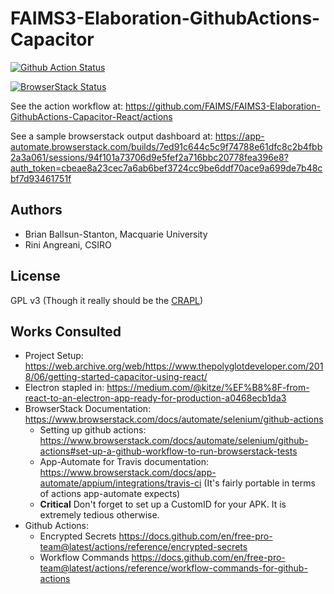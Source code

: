 # FAIMS3-Elaboration-GithubActions-Capacitor

[![Github Action Status](https://github.com/FAIMS/FAIMS3-Elaboration-GithubActions-Capacitor-React/workflows/Compile%20APK,%20Electron,%20and%20Test%20on%20BrowserStack/badge.svg)](https://github.com/FAIMS/FAIMS3-Elaboration-GithubActions-Capacitor-React/actions)

[![BrowserStack Status](https://app-automate.browserstack.com/badge.svg?badge_key=RGgvZ0ZydzFQUXRJd21IYU0rRkFzU09JT3MxNjNkem95ZisrTzBOenk2TT0tLVBuMkNIdWIrU2hvR2JtUG9vbUttSkE9PQ==--946416f8d98dead7fd640032a92be25a4484d160)](https://app-automate.browserstack.com/builds/7ed91c644c5c9f74788e61dfc8c2b4fbb2a3a061/sessions/94f101a73706d9e5fef2a716bbc20778fea396e8?auth_token=cbeae8a23cec7a6ab6bef3724cc9be6ddf70ace9a699de7b48cbf7d93461751f)

See the action workflow at: https://github.com/FAIMS/FAIMS3-Elaboration-GithubActions-Capacitor-React/actions

See a sample browserstack output dashboard at: https://app-automate.browserstack.com/builds/7ed91c644c5c9f74788e61dfc8c2b4fbb2a3a061/sessions/94f101a73706d9e5fef2a716bbc20778fea396e8?auth_token=cbeae8a23cec7a6ab6bef3724cc9be6ddf70ace9a699de7b48cbf7d93461751f

## Authors

* Brian Ballsun-Stanton, Macquarie University
* Rini Angreani, CSIRO

## License

GPL v3 (Though it really should be the [CRAPL](http://matt.might.net/articles/crapl/))

## Works Consulted

* Project Setup: https://web.archive.org/web/https://www.thepolyglotdeveloper.com/2018/06/getting-started-capacitor-using-react/
* Electron stapled in: https://medium.com/@kitze/%EF%B8%8F-from-react-to-an-electron-app-ready-for-production-a0468ecb1da3
* BrowserStack Documentation: https://www.browserstack.com/docs/automate/selenium/github-actions
    * Setting up github actions: https://www.browserstack.com/docs/automate/selenium/github-actions#set-up-a-github-workflow-to-run-browserstack-tests
    * App-Automate for Travis documentation: https://www.browserstack.com/docs/app-automate/appium/integrations/travis-ci (It's fairly portable in terms of actions app-automate expects)
    * **Critical** Don't forget to set up a CustomID for your APK. It is extremely tedious otherwise.
* Github Actions:
    - Encrypted Secrets https://docs.github.com/en/free-pro-team@latest/actions/reference/encrypted-secrets
    - Workflow Commands https://docs.github.com/en/free-pro-team@latest/actions/reference/workflow-commands-for-github-actions